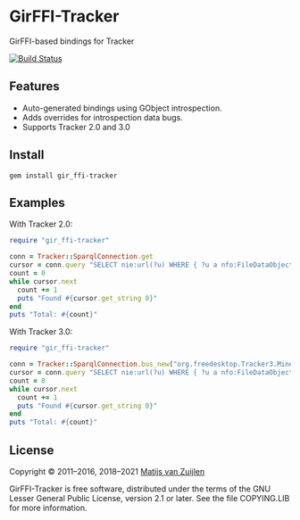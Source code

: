 # GirFFI-Tracker

GirFFI-based bindings for Tracker

[![Build Status](https://secure.travis-ci.org/mvz/gir_ffi-tracker.png)](http://travis-ci.org/mvz/gir-ffi-tracker)

## Features

* Auto-generated bindings using GObject introspection.
* Adds overrides for introspection data bugs.
* Supports Tracker 2.0 and 3.0

## Install

    gem install gir_ffi-tracker

## Examples

With Tracker 2.0:

```ruby
require "gir_ffi-tracker"

conn = Tracker::SparqlConnection.get
cursor = conn.query "SELECT nie:url(?u) WHERE { ?u a nfo:FileDataObject }"
count = 0
while cursor.next
  count += 1
  puts "Found #{cursor.get_string 0}"
end
puts "Total: #{count}"
```

With Tracker 3.0:


```ruby
require "gir_ffi-tracker"

conn = Tracker::SparqlConnection.bus_new("org.freedesktop.Tracker3.Miner.Files")
cursor = conn.query "SELECT nie:url(?u) WHERE { ?u a nfo:FileDataObject }"
count = 0
while cursor.next
  count += 1
  puts "Found #{cursor.get_string 0}"
end
puts "Total: #{count}"
```

## License

Copyright &copy; 2011&ndash;2016, 2018&ndash;2021 [Matijs van Zuijlen](http://www.matijs.net)

GirFFI-Tracker is free software, distributed under the terms of the GNU
Lesser General Public License, version 2.1 or later. See the file
COPYING.LIB for more information.
